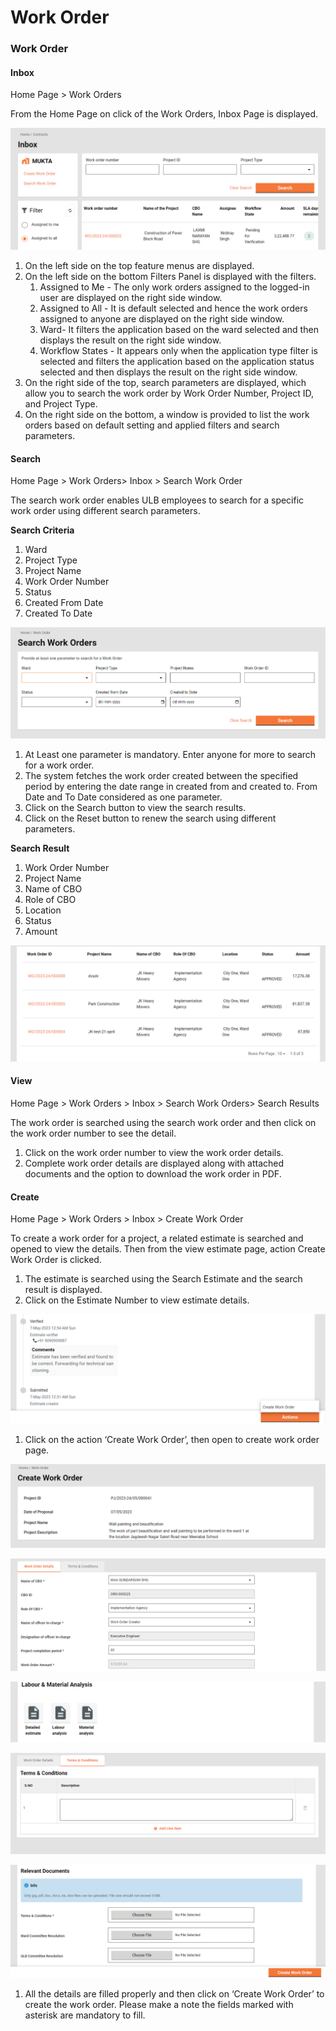 # Work Order

### Work Order <a href="#_l72d4f5qbiqi" id="_l72d4f5qbiqi"></a>

#### Inbox <a href="#_spimz29sxim6" id="_spimz29sxim6"></a>

Home Page > Work Orders

From the Home Page on click of the Work Orders, Inbox Page is displayed.

![](<../../../../.gitbook/assets/0 (6).png>)

1. On the left side on the top feature menus are displayed.
2. On the left side on the bottom Filters Panel is displayed with the filters.
   1. Assigned to Me - The only work orders assigned to the logged-in user are displayed on the right side window.
   2. Assigned to All - It is default selected and hence the work orders assigned to anyone are displayed on the right side window.
   3. Ward- It filters the application based on the ward selected and then displays the result on the right side window.
   4. Workflow States - It appears only when the application type filter is selected and filters the application based on the application status selected and then displays the result on the right side window.
3. On the right side of the top, search parameters are displayed, which allow you to search the work order by Work Order Number, Project ID, and Project Type.
4. On the right side on the bottom, a window is provided to list the work orders based on default setting and applied filters and search parameters.

#### Search <a href="#_xy5ganelyhqj" id="_xy5ganelyhqj"></a>

Home Page > Work Orders> Inbox > Search Work Order

The search work order enables ULB employees to search for a specific work order using different search parameters.

**Search Criteria**

1. Ward
2. Project Type
3. Project Name
4. Work Order Number
5. Status
6. Created From Date
7. Created To Date

![](<../../../../.gitbook/assets/1 (5).png>)

1. At Least one parameter is mandatory. Enter anyone for more to search for a work order.
2. The system fetches the work order created between the specified period by entering the date range in created from and created to. From Date and To Date considered as one parameter.
3. Click on the Search button to view the search results.
4. Click on the Reset button to renew the search using different parameters.

**Search Result**

1. Work Order Number
2. Project Name
3. Name of CBO
4. Role of CBO
5. Location
6. Status
7. Amount

![](<../../../../.gitbook/assets/2 (9).png>)

#### View <a href="#_nf76zuc71wx1" id="_nf76zuc71wx1"></a>

Home Page > Work Orders > Inbox > Search Work Orders> Search Results

The work order is searched using the search work order and then click on the work order number to see the detail.

1. Click on the work order number to view the work order details.
2. Complete work order details are displayed along with attached documents and the option to download the work order in PDF.

#### Create <a href="#_w1zhlvsawccl" id="_w1zhlvsawccl"></a>

Home Page > Work Orders > Inbox > Create Work Order

To create a work order for a project, a related estimate is searched and opened to view the details. Then from the view estimate page, action Create Work Order is clicked.

1. The estimate is searched using the Search Estimate and the search result is displayed.
2. Click on the Estimate Number to view estimate details.

![](<../../../../.gitbook/assets/3 (8).png>)

1. Click on the action ‘Create Work Order’, then open to create work order page.

![](<../../../../.gitbook/assets/4 (5).png>)

![](<../../../../.gitbook/assets/5 (5).png>)

![](<../../../../.gitbook/assets/6 (6).png>)

![](<../../../../.gitbook/assets/7 (8).png>)

![](<../../../../.gitbook/assets/8 (7).png>)

1. All the details are filled properly and then click on ‘Create Work Order’ to create the work order. Please make a note the fields marked with asterisk are mandatory to fill.
